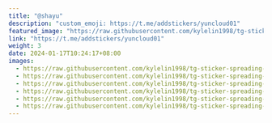 ```yaml
---
title: "@shayu"
description: "custom_emoji: https://t.me/addstickers/yuncloud01"
featured_image: "https://raw.githubusercontent.com/kylelin1998/tg-sticker-spreading-worldwide-images/main/img/c190e0c1-fa7e-46e4-a96a-5965b85276b1.jpg"
link: "https://t.me/addstickers/yuncloud01"
weight: 3
date: 2024-01-17T10:24:17+08:00
images:
  - https://raw.githubusercontent.com/kylelin1998/tg-sticker-spreading-worldwide-images/main/img/c190e0c1-fa7e-46e4-a96a-5965b85276b1.jpg
  - https://raw.githubusercontent.com/kylelin1998/tg-sticker-spreading-worldwide-images/main/img/015d9540-983d-4aa4-b965-20c76d26e275.jpg
  - https://raw.githubusercontent.com/kylelin1998/tg-sticker-spreading-worldwide-images/main/img/78441f32-99f8-46a8-a26f-5fd202b9d36c.jpg
  - https://raw.githubusercontent.com/kylelin1998/tg-sticker-spreading-worldwide-images/main/img/a7a6e94e-b1c8-46b6-b6fd-37bf438c1570.jpg
  - https://raw.githubusercontent.com/kylelin1998/tg-sticker-spreading-worldwide-images/main/img/bc7bae3a-94c9-42bd-9ae7-4fe5a517d337.jpg
  - https://raw.githubusercontent.com/kylelin1998/tg-sticker-spreading-worldwide-images/main/img/ffaa4bc4-5476-4fe5-ad0e-12589b1c8630.jpg
---
```


